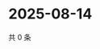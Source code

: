 # 2025-08-14

共 0 条

<!-- BEGIN ZHIHUQUESTIONS -->
<!-- 最后更新时间 Thu Aug 14 2025 19:10:57 GMT+0800 (China Standard Time) -->

<!-- END ZHIHUQUESTIONS -->
